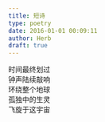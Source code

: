 ```yaml
---  
title: 短诗  
type: poetry  
date: 2016-01-01 00:09:11  
author: Herb  
draft: true
---  
```

时间最终划过  
钟声陆续敲响  
环绕整个地球  
孤独中的生灵  
飞旋于这宇宙